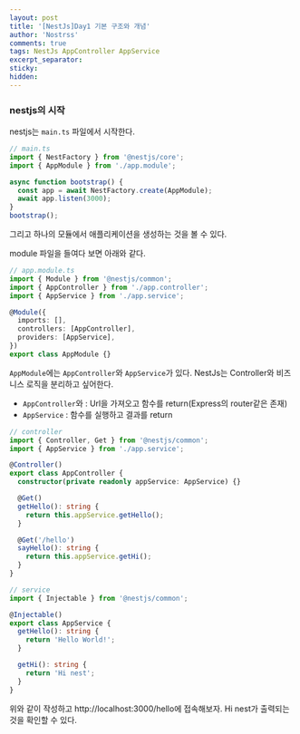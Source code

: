```yaml
---
layout: post
title: '[NestJs]Day1 기본 구조와 개념'
author: 'Nostrss'
comments: true
tags: NestJs AppController AppService
excerpt_separator:
sticky:
hidden:
---
```


### nestjs의 시작

nestjs는 `main.ts` 파일에서 시작한다.

```typescript
// main.ts
import { NestFactory } from '@nestjs/core';
import { AppModule } from './app.module';

async function bootstrap() {
  const app = await NestFactory.create(AppModule);
  await app.listen(3000);
}
bootstrap();
```

그리고 하나의 모듈에서 애플리케이션을 생성하는 것을 볼 수 있다.

module 파일을 들여다 보면 아래와 같다.

```typescript
// app.module.ts
import { Module } from '@nestjs/common';
import { AppController } from './app.controller';
import { AppService } from './app.service';

@Module({
  imports: [],
  controllers: [AppController],
  providers: [AppService],
})
export class AppModule {}
```

`AppModule`에는 `AppController`와 `AppService`가 있다.
NestJs는 Controller와 비즈니스 로직을 분리하고 싶어한다.

- `AppController`와 : Url을 가져오고 함수를 return(Express의 router같은 존재)
- `AppService` : 함수를 실행하고 결과를 return

```typescript
// controller
import { Controller, Get } from '@nestjs/common';
import { AppService } from './app.service';

@Controller()
export class AppController {
  constructor(private readonly appService: AppService) {}

  @Get()
  getHello(): string {
    return this.appService.getHello();
  }

  @Get('/hello')
  sayHello(): string {
    return this.appService.getHi();
  }
}
```

```typescript
// service
import { Injectable } from '@nestjs/common';

@Injectable()
export class AppService {
  getHello(): string {
    return 'Hello World!';
  }

  getHi(): string {
    return 'Hi nest';
  }
}
```

위와 같이 작성하고 http://localhost:3000/hello에 접속해보자.
Hi nest가 출력되는 것을 확인할 수 있다.
